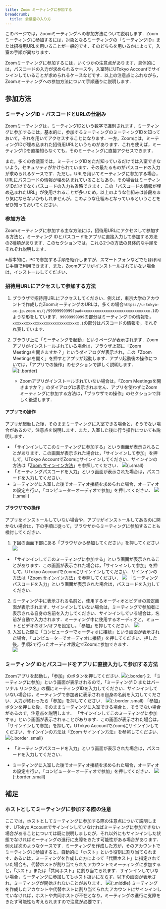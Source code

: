 ```yaml
---
title: Zoom ミーティングに参加する
breadcrumb:
  title: 会議室の入り方
---
```


このページでは，Zoomミーティングへの参加方法について説明します．Zoomミーティングに参加するには，対象となるミーティングの「ミーティングID」または招待用URLを用いることが一般的です．そのどちらを用いるかによって，入室の手順が異なります．

Zoomミーティングに参加するには，いくつかの注意点があります．具体的には，パスコードの入力が求められるケースや，入室時にUTokyo Accountでサインインしていることが求められるケースなどです．以上の注意点にふれながら，Zoomミーティングへの参加方法について手順通りに説明します．



## 参加方法
### ミーティングID・パスコードとURLの仕組み

Zoomミーティングは，ミーティングIDという数字で識別されます．ミーティングに参加するには，基本的に，参加するミーティングのミーティングIDを知っておいて，それを用いてアクセスすることになります．一方，Zoomには，ミーティングIDが埋め込まれた招待用URLというものがあります．これを使えば，ミーティングIDを直接知らなくても，そのミーティングに直接アクセスできます．

また，多くの会議室では，ミーティングIDをただ知っているだけでは入室できないよう，セキュリティがかけられています．その最たるものがパスコードの入力が求められるケースです．ただし，URLを用いてミーティングに参加する場合，URLにパスコードの情報が埋め込まれていることもあり，その場合はミーティングIDだけでなくパスコードの入力も省略できます．この「パスコードの情報が埋め込まれたURL」が使用されることが多いため，以上のような仕組みは普段あまり気にならないかもしれませんが，このような仕組みとなっているということをぜひ知っておいてください．

### 参加方法

Zoomミーティングに参加する主な方法には，招待用URLにアクセスして参加する方法と，ミーティング IDとパスコードをアプリに直接入力して参加する方法の2種類があります．このセクションでは，これら2つの方法の具体的な手順をそれぞれ説明します．

※基本的に，PCで参加する手順を紹介しますが，スマートフォンなどでもほぼ同じ手順で利用できます．また，Zoomアプリがインストールされていない場合は，インストールしてください．

### 招待用URLにアクセスして参加する方法
1. ブラウザで招待用URLにアクセスしてください．例えば，東京大学のアカウントで作成したZoomミーティングのURLは，多くの場合`https://u-tokyo-ac-jp.zoom.us/j/99999999999?pwd=xxxxxxxxxxxxxxxxxxxxxxxxxxxxxx.1`のような形をしています．`99999999999`の部分はミーティングIDの情報を，`xxxxxxxxxxxxxxxxxxxxxxxxxxxxxx.1`の部分はパスコードの情報を，それぞれ表しています．
2. ブラウザ上に「ミーティングを起動」というページが表示されます．Zoomアプリがインストールされている場合は，ブラウザ上部に「Zoom Meetingsを開きますか？」というダイアログが表示され，この「Zoom Meetingsを開く」を押すとアプリが起動します．アプリ起動後の操作については，「アプリでの操作」のセクションで詳しく説明します．  
  ![](1.png){:.border}

   - Zoomアプリがインストールされていない場合は，「Zoom Meetingsを開きますか？」のダイアログは表示されません．アプリを使わずにZoomミーティングに参加する方法は，「ブラウザでの操作」のセクションで詳しく後述します．
#### アプリでの操作
アプリが起動した後，そのままミーティングに入室できる場合と，そうでない場合があるので，注意点を説明します．また，入室した後に行う操作についても説明します．

- 「サインインしてこのミーティングに参加する」という画面が表示されることがあります．この画面が表示された場合は，「サインインして参加」を押して，UTokyo AccountでZoomにサインインしてください．サインインの方法は「[Zoom サインイン方法](/zoom/signin/)」を参照してください．
![](2.png){:.small}
- 「ミーティングパスコードを入力」という画面が表示された場合は，パスコードを入力してください．
- ミーティングに入室した後でオーディオ接続を求められた場合，オーディオの設定を行い，「コンピューターオーディオで参加」を押してください．
![](3.png){:.small}
#### ブラウザでの操作
アプリをインストールしていない場合や，アプリがインストールしてあるのに開かない場合は，下の手順に従って，ブラウザからミーティングに参加することも検討してください．
1. 下図の画面下部にある「ブラウザから参加してください」を押してください
![](4.png)
- 「サインインしてこのミーティングに参加する」という画面が表示されることがあります．この画面が表示された場合は，「サインインして参加」を押して，UTokyo AccountでZoomにサインインしてください．サインインの方法は「[Zoom サインイン方法](/zoom/signin/)」を参照してください．
![](5.png)
   「ミーティングパスコードを入力」という画面が表示された場合は，パスコードを入力してください．
2. ミーティング中に表示される名前と，使用するオーディオとビデオの設定画面が表示されます．サインインしていない場合は，ミーティングで参加者に表示される自身の名前を入力してください．サインインしている場合は，名前が自動で入力されます．ミーティング中に使用するオーディオと，ミュートとビデオのオン/オフを設定し，「参加」を押してください．
![](6.png)
3. 入室した際に「コンピューターでオーディオに接続」という画面が表示された場合，「コンピューターでオーディオに接続」を押してください．押した後，手順2で行ったオーディオ設定でZoomに参加できます．  
![](7.png)
  
### ミーティング IDとパスコードをアプリに直接入力して参加する方法

Zoomアプリを起動し，「参加」のボタンを押してください.
  ![](8.png){:.border}
2. 「ミーティングに参加」という画面が表示されるので，「ミーティングID またはパーソナル リンク名」の欄にミーティングIDを入力してください．サインインしていない場合は，ミーティングで参加者に表示される自身の名前を入力してください．入力が終わったら「参加」を押してください．
![](9.png){:.border .small}
「参加」ボタンを押した後，そのままミーティングに入室できる場合と，そうでない場合があるので，注意点を説明します．
「サインインしてこのミーティングに参加する」という画面が表示されることがあります．この画面が表示された場合は，「サインインして参加」を押して，UTokyo AccountでZoomにサインインしてください．サインインの方法は「Zoom サインイン方法」を参照してください．
![](10.png){:.border .small}
- 「ミーティングパスコードを入力」という画面が表示された場合は，パスコードを入力してください．

- ミーティングに入室した後でオーディオ接続を求められた場合，オーディオの設定を行い，「コンピューターオーディオで参加」を押してください．
![](11.png){:.border .small}
## 補足
### ホストとしてミーティングに参加する際の注意

ここでは，ホストとしてミーティングに参加する際の注意点について説明します．UTokyo Accountでサインインしていなければミーティングに参加できない場合があることについては既に説明しましたが，それ以外にもサインインした状態でなければミーティングの進行に支障をきたす可能性がある場合があります．
例えば次のようなケースです．ミーティングを作成した方が，そのアカウントでミーティングに参加すると，自動的に「ホスト」という役割に割り当てられます．あるいは，ミーティングを作成した方によって「代替ホスト」に指定されていた場合も，代替ホストが割り当てられたアカウントでミーティングに参加すると，「ホスト」または「共同ホスト」に割り当てられます．サインインしていない場合，ミーティングに参加してもホスト扱いにならず，以下の画面が表示され，ミーティングが開始されないことがあります．
![](12.png){:.middle}
ミーティングを作成したアカウントや代替ホストに割り当てられたアカウントにサインインしていなければ，ホストや共同ホストが不在となり，ミーティングの進行に支障をきたす可能性も考えられますので注意が必要です．
